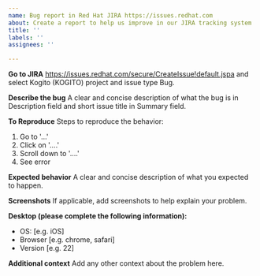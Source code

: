 ```yaml
---
name: Bug report in Red Hat JIRA https://issues.redhat.com
about: Create a report to help us improve in our JIRA tracking system
title: ''
labels: ''
assignees: ''

---
```


**Go to JIRA**
https://issues.redhat.com/secure/CreateIssue!default.jspa and select Kogito (KOGITO) project and issue type Bug.

**Describe the bug**
A clear and concise description of what the bug is in Description field and short issue title in Summary field.

**To Reproduce**
Steps to reproduce the behavior:
1. Go to '...'
2. Click on '....'
3. Scroll down to '....'
4. See error

**Expected behavior**
A clear and concise description of what you expected to happen.

**Screenshots**
If applicable, add screenshots to help explain your problem.

**Desktop (please complete the following information):**
 - OS: [e.g. iOS]
 - Browser [e.g. chrome, safari]
 - Version [e.g. 22]

**Additional context**
Add any other context about the problem here.
